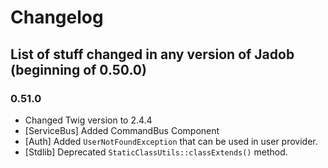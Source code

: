 # Changelog
## List of stuff changed in any version of Jadob (beginning of 0.50.0)



### 0.51.0
- Changed Twig version to 2.4.4
- [ServiceBus] Added CommandBus Component
- [Auth] Added ``UserNotFoundException`` that can be used in user provider.
- [Stdlib] Deprecated ``StaticClassUtils::classExtends()`` method.